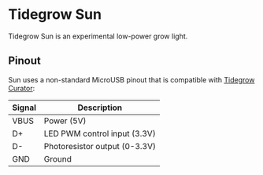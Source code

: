 # Tidegrow Sun

Tidegrow Sun is an experimental low-power grow light.

## Pinout

Sun uses a non-standard MicroUSB pinout that is compatible with [Tidegrow Curator](https://github.com/tidegrow/curator):

| Signal | Description |
| ------ | ----------- |
| VBUS | Power (5V) |
| D+ | LED PWM control input (3.3V) |
| D- | Photoresistor output (0-3.3V) |
| GND | Ground |
